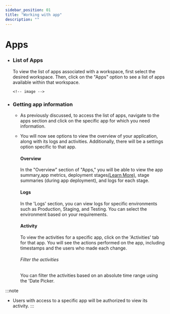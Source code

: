 ```yaml
---
sidebar_position: 01
title: "Working with app"
description: ""
---
```


# Apps

- ### List of Apps
   
   To view the list of apps associated with a workspace, first select the desired workspace. Then, click on the "Apps" option to see a list of apps available within that workspace.
      
      <!-- image -->


- ### Getting app information
   
   - As previously discussed, to access the list of apps, navigate to the apps section and click on the specific app for which you need information.


     <!-- image -->
 
    - You will now see options to view the overview of your application, along with its logs and activities. Additionally, there will be a settings option specific to that app.


      #### Overview 
       
      In the "Overview" section of "Apps," you will be able to view the app summary,app metrics, deployment stages[(Learn More)](http://localhost:3000/docs/Deployment/stages), stage summaries (during app deployment), and logs for each stage.

        <!-- image -->

      #### Logs 

      In the 'Logs' section, you can view logs for specific environments such as Production, Staging, and Testing. You can select the environment based on your requirements.

        <!-- image -->

      #### Activity 

      To view the activities for a specific app, click on the 'Activities' tab for that app. You will see the actions performed on the app, including timestamps and the users who made each change.

         <!-- image -->
   
      ###### Filter the activities
         You can filter the activities based on an absolute time range using the 'Date Picker.

      <!-- image -->


:::note
- Users with access to a specific app will be authorized to view its activity.
:::

